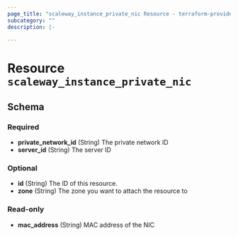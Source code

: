 ```yaml
---
page_title: "scaleway_instance_private_nic Resource - terraform-provider-scaleway"
subcategory: ""
description: |-
  
---
```


# Resource `scaleway_instance_private_nic`





## Schema

### Required

- **private_network_id** (String) The private network ID
- **server_id** (String) The server ID

### Optional

- **id** (String) The ID of this resource.
- **zone** (String) The zone you want to attach the resource to

### Read-only

- **mac_address** (String) MAC address of the NIC



